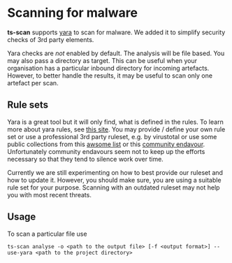 # Scanning for malware

**ts-scan** supports [yara](https://virustotal.github.io/yara/) to scan for malware. We added it to simplify security checks of 3rd party elements.

Yara checks are *not* enabled by default. The analysis will be file based. You may also pass a directory as target. This can be useful when your organisation has a particular inbound directory for incoming artefacts. However, to better handle the results, it may be useful to scan only one artefact per scan.

## Rule sets

Yara is a great tool but it will only find, what is defined in the rules. To learn more about yara rules, see [this site](https://). You may provide / define your own rule set or use a professional 3rd party ruleset, e.g. by virustotal or use some public collections from this [awsome list](https://github.com/InQuest/awesome-yara?tab=readme-ov-file#rules) or this [community endavour](https://github.com/Yara-Rules/rules). Unfortunately community endavours seem not to keep up the efforts necessary so that they tend to silence work over time.  

Currently we are still experimenting on how to best provide our ruleset and how to update it. However, you should make sure, you are using a suitable rule set for your purpose. Scanning with an outdated ruleset may not help you with most recent threats. 

## Usage

To scan a particular file use 

```shell
ts-scan analyse -o <path to the output file> [-f <output format>] --use-yara <path to the project directory>
```

